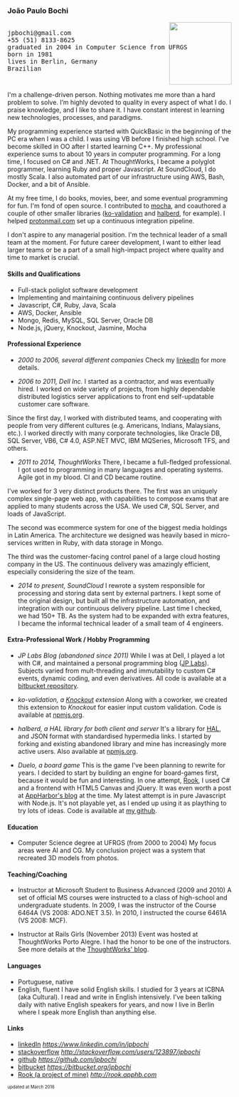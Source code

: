 ### João Paulo Bochi

<pre>
<img src="https://en.gravatar.com/userimage/8503146/2b363964cf6255bf32828d20c98af6a5.png?size=121" style="float:right;height:10em;width:10em;"/>
jpbochi@gmail.com
+55 (51) 8133-8625
graduated in 2004 in Computer Science from UFRGS
born in 1981
lives in Berlin, Germany
Brazilian
</pre>

I'm a challenge-driven person. Nothing motivates me more than a hard problem to solve. I’m highly devoted to quality in every aspect of what I do. I praise knowledge, and I like to share it. I have constant interest in learning new technologies, processes, and paradigms.

My programming experience started with QuickBasic in the beginning of the PC era when I was a child. I was using VB before I finished high school. I’ve become skilled in OO after I started learning C++. My professional experience sums to about 10 years in computer programming. For a long time, I focused on C# and .NET. At ThoughtWorks, I became a polyglot programmer, learning Ruby and proper Javascript. At SoundCloud, I do mostly Scala. I also automated part of our infrastructure using AWS, Bash, Docker, and a bit of Ansible.

 At my free time, I do books, movies, beer, and some eventual programming for fun. I'm fond of open source. I contributed to [mocha](http://mochajs.org/), and coauthored a couple of other smaller libraries ([ko-validation](https://github.com/racker/ko-validation/) and [halberd](https://www.npmjs.com/package/halberd), for example). I helped [protonmail.com](https://protonmail.com/) set up a continuous integration pipeline.

I don't aspire to any managerial position. I'm the technical leader of a small team at the moment. For future career development, I want to either lead larger teams or be a part of a small high-impact project where quality and time to market is crucial.

#### Skills and Qualifications

- Full-stack poliglot software development
- Implementing and maintaining continuous delivery pipelines
- Javascript, C#, Ruby, Java, Scala
- AWS, Docker, Ansible
- Mongo, Redis, MySQL, SQL Server, Oracle DB
- Node.js, jQuery, Knockout, Jasmine, Mocha

#### Professional Experience

- *2000 to 2006, several different companies*
Check my [linkedIn](http://br.linkedin.com/in/jpbochi) for more details.

- *2006 to 2011, Dell Inc.*
I started as a contractor, and was eventually hired. I worked on wide variety of projects, from highly dependable distributed logistics server applications to front end self-updatable customer care software.

Since the first day, I worked with distributed teams, and cooperating with people from very different cultures (e.g. Americans, Indians, Malaysians, etc.). I worked directly with many corporate technologies, like Oracle DB, SQL Server, VB6, C# 4.0, ASP.NET MVC, IBM MQSeries, Microsoft TFS, and others.

- *2011 to 2014, ThoughtWorks*
There, I became a full-fledged professional. I got used to programming in many languages and operating systems. Agile got in my blood. CI and CD became routine.

I've worked for 3 very distinct products there. The first was an uniquely complex single-page web app, with capabilities to compose exams that are applied to many students across the USA. We used C#, SQL Server, and loads of JavaScript.

The second was ecommerce system for one of the biggest media holdings in Latin America. The architecture we designed was heavily based in micro-services written in Ruby, with data storage in Mongo.

The third was the customer-facing control panel of a large cloud hosting company in the US. The continuous delivery was amazingly efficient, especially considering the size of the team.

- *2014 to present, SoundCloud*
I rewrote a system responsible for processing and storing data sent by external partners. I kept some of the original design, but built all the infrastructure automation, and integration with our continuous delivery pipeline. Last time I checked, we had 150+ TB. As the system had to be expanded with extra features, I became the informal technical leader of a small team of 4 engineers.

#### Extra-Professional Work / Hobby Programming

- *JP Labs Blog (abandoned since 2011)*
While I was at Dell, I played a lot with C#, and maintained a personal programming blog ([JP Labs](http://jp-labs.blogspot.com.br/)). Subjects varied from mult-threading and immutability to custom C# events, dynamic coding, and even derivatives. All code is available at a [bitbucket repository](https://bitbucket.org/jpbochi/jplabscode).

- *ko-validation, a [Knockout](http://knockoutjs.com/) extension*
Along with a coworker, we created this extension to _Knockout_ for easier input custom validation. Code is available at [npmjs.org](https://www.npmjs.org/package/ko-validation]).

- *halberd, a HAL library for both client and server*
It's a library for [HAL](http://stateless.co/hal_specification.html), and JSON format with standardised hypermedia links. I started by forking and existing abandoned library and mine has increasingly more active users. Also available at [npmjs.org](https://www.npmjs.org/package/halberd).

- *Duelo, a board game*
This is the game I've been planning to rewrite for years. I decided to start by building an engine for board-games first, because it would be fun and interesting. In one attempt, [Rook](http://rook.apphb.com/), I used C# and a frontend with HTML5 Canvas and jQuery. It was even worth a post at [AppHarbor's blog](http://blog.appharbor.com/2011/2/16/featured-app-rook) at the time. My latest attempt is in pure Javascript with Node.js. It's not playable yet, as I ended up using it as plaything to try lots of ideas. Code is available at [my github](https://github.com/jpbochi/duelo).

#### Education
- Computer Science degree at UFRGS (from 2000 to 2004)
My focus areas were AI and CG. My conclusion project was a system that recreated 3D models from photos.

#### Teaching/Coaching
- Instructor at Microsoft Student to Business Advanced (2009 and 2010)
A set of official MS courses were instructed to a class of high-school and undergraduate students. In 2009, I was the instructor of the Course 6464A (VS 2008: ADO.NET 3.5). In 2010, I instructed the course 6461A (VS 2008: MCF).

- Instructor at Rails Girls (November 2013)
Event was hosted at ThoughtWorks Porto Alegre. I had the honor to be one of the instructors. See more details at the [ThoughtWorks' blog](https://www.thoughtworks.com/insights/blog/rails-girls-y-thoughtworks).

#### Languages
- Portuguese, native
- English, fluent
I have solid English skills. I studied for 3 years at ICBNA (aka Cultural). I read and write in English intensively. I've been talking daily with native English speakers for years, and now I live in Berlin where I speak more English than anything else.

#### Links
- [linkedIn](https://www.linkedin.com/in/jpbochi) *https://www.linkedin.com/in/jpbochi*
- [stackoverflow](http://stackoverflow.com/users/123897/jpbochi) *http://stackoverflow.com/users/123897/jpbochi*
- [github](https://github.com/jpbochi) *https://github.com/jpbochi*
- [bitbucket](https://bitbucket.org/jpbochi) *https://bitbucket.org/jpbochi*
- [Rook (a project of mine)](http://rook.apphb.com) *http://rook.apphb.com*

<sub><small>updated at March 2016</small></sub>
